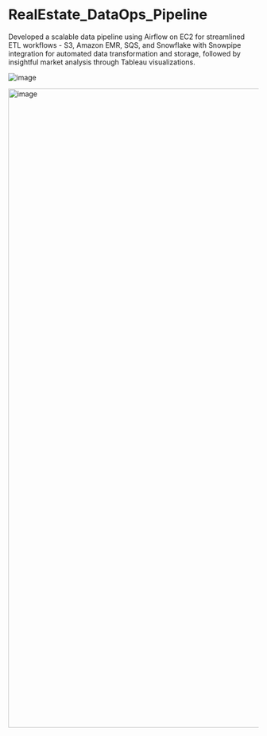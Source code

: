 # RealEstate_DataOps_Pipeline
Developed a scalable data pipeline using Airflow on EC2 for streamlined ETL workflows - S3, Amazon EMR, SQS, and Snowflake with Snowpipe integration for automated data transformation and storage, followed by insightful market analysis through Tableau visualizations.


![image](https://github.com/user-attachments/assets/e5d6361b-2145-4baa-bed7-8e802524e221)



<img width="1285" alt="image" src="https://github.com/user-attachments/assets/d005a297-a1d0-4ca1-948b-26706369ce75">

